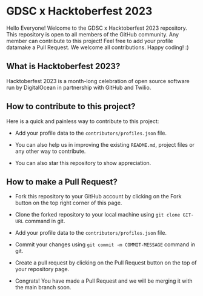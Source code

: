 # GDSC x Hacktoberfest 2023

Hello Everyone! Welcome to the GDSC x Hacktoberfest 2023 repository. This repository is open to all members of the GitHub community. Any member can contribute to this project! Feel free to add your profile datamake a Pull Request. We welcome all contributions. Happy coding! :)

## What is Hacktoberfest 2023?
Hacktoberfest 2023 is a month-long celebration of open source software run by DigitalOcean in partnership with GitHub and Twilio.

## How to contribute to this project?
Here is a quick and painless way to contribute to this project:

* Add your profile data to the `contributors/profiles.json` file.

* You can also help us in improving the existing `README.md`, project files or any other way to contribute.

* You can also star this repository to show appreciation.

## How to make a Pull Request?

* Fork this repository to your GitHub account by clicking on the Fork button on the top right corner of this page.

* Clone the forked repository to your local machine using `git clone GIT-URL` command in git.

* Add your profile data to the `contributors/profiles.json` file.

* Commit your changes using `git commit -m COMMIT-MESSAGE` command in git.

* Create a pull request by clicking on the Pull Request button on the top of your repository page.

* Congrats! You have made a Pull Request and we will be merging it with the main branch soon.

